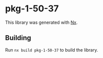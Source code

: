 # pkg-1-50-37

This library was generated with [Nx](https://nx.dev).

## Building

Run `nx build pkg-1-50-37` to build the library.
